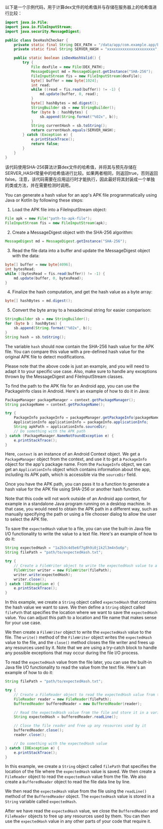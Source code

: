 以下是一个示例代码，用于计算dex文件的哈希值并与存储在服务器上的哈希值进行比较：

```java
import java.io.File;
import java.io.FileInputStream;
import java.security.MessageDigest;

public class DexHashChecker {
    private static final String DEX_PATH = "/data/app/com.example.app/base.apk"; // 替换为你应用的dex文件路径
    private static final String SERVER_HASH = "xxxxxxxxxxxxxxxxxxxxxx"; // 替换为你服务器上存储的dex文件哈希值

    public static boolean isDexHashValid() {
        try {
            File dexFile = new File(DEX_PATH);
            MessageDigest md = MessageDigest.getInstance("SHA-256");
            FileInputStream fis = new FileInputStream(dexFile);
            byte[] buffer = new byte[1024];
            int read;
            while ((read = fis.read(buffer)) != -1) {
                md.update(buffer, 0, read);
            }
            byte[] hashBytes = md.digest();
            StringBuilder sb = new StringBuilder();
            for (byte b : hashBytes) {
                sb.append(String.format("%02x", b));
            }
            String currentHash = sb.toString();
            return currentHash.equals(SERVER_HASH);
        } catch (Exception e) {
            e.printStackTrace();
            return false;
        }
    }
}
```

该代码使用SHA-256算法计算dex文件的哈希值，并将其与预先存储在SERVER_HASH常量中的哈希值进行比较。如果两者相同，则返回true，否则返回false。注意，该代码需要在应用运行时才能执行，因此最好将其封装成一个单独的类或方法，并在需要检测时调用。

You can generate a hash value for an app's APK file programmatically using Java or Kotlin by following these steps:

1. Load the APK file into a FileInputStream object:

```java
File apk = new File("path-to-apk-file");
FileInputStream fis = new FileInputStream(apk);
```

2. Create a MessageDigest object with the SHA-256 algorithm:

```java
MessageDigest md = MessageDigest.getInstance("SHA-256");
```

3. Read the file data into a buffer and update the MessageDigest object with the data:

```java
byte[] buffer = new byte[4096];
int bytesRead;
while ((bytesRead = fis.read(buffer)) != -1) {
    md.update(buffer, 0, bytesRead);
}
```

4. Finalize the hash computation, and get the hash value as a byte array:

```java
byte[] hashBytes = md.digest();
```

5. Convert the byte array to a hexadecimal string for easier comparison:

```java
StringBuilder sb = new StringBuilder();
for (byte b : hashBytes) {
    sb.append(String.format("%02x", b));
}
String hash = sb.toString();
```

The variable `hash` should now contain the SHA-256 hash value for the APK file. You can compare this value with a pre-defined hash value for the original APK file to detect modifications.

Please note that the above code is just an example, and you will need to adapt it to your specific use case. Also, make sure to handle any exceptions thrown by the MessageDigest and FileInputStream classes.

To find the path to the APK file for an Android app, you can use the PackageInfo class in Android. Here's an example of how to do it in Java:

```java
PackageManager packageManager = context.getPackageManager();
String packageName = context.getPackageName();

try {
    PackageInfo packageInfo = packageManager.getPackageInfo(packageName, 0);
    ApplicationInfo applicationInfo = packageInfo.applicationInfo;
    String apkPath = applicationInfo.sourceDir;
    // Do something with the APK path
} catch (PackageManager.NameNotFoundException e) {
    e.printStackTrace();
}
```

Here, `context` is an instance of an Android Context object. We get a `PackageManager` object from the context, and use it to get a `PackageInfo` object for the app's package name. From the `PackageInfo` object, we can get an `ApplicationInfo` object which contains information about the app, including its APK path, which is accessible via the `sourceDir` field.

Once you have the APK path, you can pass it to a function to generate a hash value for the APK file using SHA-256 or another hash function.

Note that this code will not work outside of an Android app context, for example in a standalone Java program running on a desktop machine. In that case, you would need to obtain the APK path in a different way, such as manually specifying the path or using a file chooser dialog to allow the user to select the APK file.

To save the `expectedHash` value to a file, you can use the built-in Java file I/O functionality to write the value to a text file. Here's an example of how to do it:

```java
String expectedHash = "1a2b3c4d5e6f7g8h9i0j1k2l3m4n5o6p";
String filePath = "path/to/expectedHash.txt";

try {
    // Create a FileWriter object to write the expectedHash value to a file
    FileWriter writer = new FileWriter(filePath);
    writer.write(expectedHash);
    writer.close();
} catch (IOException e) {
    e.printStackTrace();
}
```

In this example, we create a `String` object called `expectedHash` that contains the hash value we want to save. We then define a `String` object called `filePath` that specifies the location where we want to save the `expectedHash` value. You can adjust this path to a location and file name that makes sense for your use case.

We then create a `FileWriter` object to write the `expectedHash` value to the file. The `write()` method of the `FileWriter` object writes the `expectedHash` value to the file, and the `close()` method closes the file writer and frees up any resources used by it. Note that we are using a try-catch block to handle any possible exceptions that may occur during the file I/O process.

To read the `expectedHash` value from the file later, you can use the built-in Java file I/O functionality to read the value from the text file. Here's an example of how to do it:

```java
String filePath = "path/to/expectedHash.txt";

try {
    // Create a FileReader object to read the expectedHash value from the file
    FileReader reader = new FileReader(filePath);
    BufferedReader bufferedReader = new BufferedReader(reader);

    // Read the expectedHash value from the file and store it in a variable
    String expectedHash = bufferedReader.readLine();

    // Close the file reader and free up any resources used by it
    bufferedReader.close();
    reader.close();

    // Do something with the expectedHash value
} catch (IOException e) {
    e.printStackTrace();
}
```

In this example, we create a `String` object called `filePath` that specifies the location of the file where the `expectedHash` value is saved. We then create a `FileReader` object to read the `expectedHash` value from the file. We also create a `BufferedReader` object to read the file data line by line.

We then read the `expectedHash` value from the file using the `readLine()` method of the `BufferedReader` object. The `expectedHash` value is stored in a `String` variable called `expectedHash`.

After we have read the `expectedHash` value, we close the `BufferedReader` and `FileReader` objects to free up any resources used by them. You can then use the `expectedHash` value in any other parts of your code that require it.